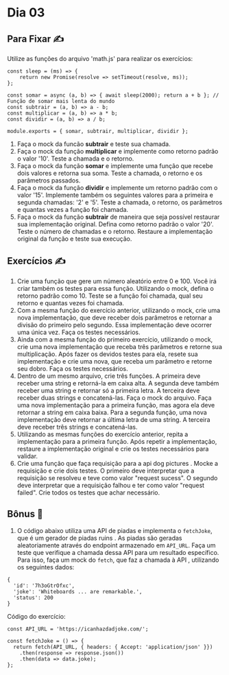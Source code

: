 # Dia 03

## Para Fixar :writing_hand:

Utilize as funções do arquivo 'math.js' para realizar os exercícios:
```
const sleep = (ms) => {
    return new Promise(resolve => setTimeout(resolve, ms));
};

const somar = async (a, b) => { await sleep(2000); return a + b }; // Função de somar mais lenta do mundo
const subtrair = (a, b) => a - b;
const multiplicar = (a, b) => a * b;
const dividir = (a, b) => a / b;

module.exports = { somar, subtrair, multiplicar, dividir };
```
1. Faça o mock da funcão **subtrair** e teste sua chamada.
2. Faça o mock da função **multiplicar** e implemente como retorno padrão o valor '10'. Teste a chamada e o retorno.
3. Faça o mock da função **somar** e implemente uma função que recebe dois valores e retorna sua soma. Teste a chamada, o retorno e os parâmetros passados.
4. Faça o mock da função **dividir** e implemente um retorno padrão com o valor '15'. Implemente também os seguintes valores para a primeira e segunda chamadas: '2' e '5'. Teste a chamada, o retorno, os parâmetros e quantas vezes a função foi chamada.
5. Faça o mock da função **subtrair** de maneira que seja possível restaurar sua implementação original. Defina como retorno padrão o valor '20'. Teste o número de chamadas e o retorno. Restaure a implementação original da função e teste sua execução.


## Exercícios :writing_hand:

1. Crie uma função que gere um número aleatório entre 0 e 100. Você irá criar também os testes para essa função. Utilizando o mock, defina o retorno padrão como 10. Teste se a função foi chamada, qual seu retorno e quantas vezes foi chamada.
2. Com a mesma função do exercício anterior, utilizando o mock, crie uma nova implementação, que deve receber dois parâmetros e retornar a divisão do primeiro pelo segundo. Essa implementação deve ocorrer uma única vez. Faça os testes necessários.
3. Ainda com a mesma função do primeiro exercício, utilizando o mock, crie uma nova implementação que receba três parâmetros e retorne sua multiplicação. Após fazer os devidos testes para ela, resete sua implementação e crie uma nova, que receba um parâmetro e retorne seu dobro. Faça os testes necessários.
4. Dentro de um mesmo arquivo, crie três funções. A primeira deve receber uma string e retorná-la em caixa alta. A segunda deve também receber uma string e retornar só a primeira letra. A terceira deve receber duas strings e concatená-las. Faça o mock do arquivo. Faça uma nova implementação para a primeira função, mas agora ela deve retornar a string em caixa baixa. Para a segunda função, uma nova implementação deve retornar a última letra de uma string. A terceira deve receber três strings e concatená-las.
5. Utilizando as mesmas funções do exercício anterior, repita a implementação para a primeira função. Após repetir a implementação, restaure a implementação original e crie os testes necessários para validar.
6. Crie uma função que faça requisição para a api dog pictures . Mocke a requisição e crie dois testes. O primeiro deve interpretar que a requisição se resolveu e teve como valor "request sucess". O segundo deve interpretar que a requisição falhou e ter como valor "request failed". Crie todos os testes que achar necessário.


## Bônus :rainbow:

1. O código abaixo utiliza uma API de piadas e implementa o `fetchJoke`, que é um gerador de piadas ruins . As piadas são geradas aleatoriamente através do endpoint armazenado em `API_URL`. Faça um teste que verifique a chamada dessa API para um resultado específico. Para isso, faça um mock do `fetch`, que faz a chamada à API , utilizando os seguintes dados:
```
{
  'id': '7h3oGtrOfxc',
  'joke': 'Whiteboards ... are remarkable.',
  'status': 200
}
```
Código do exercício:
```
const API_URL = 'https://icanhazdadjoke.com/';

const fetchJoke = () => {
  return fetch(API_URL, { headers: { Accept: 'application/json' }})
    .then(response => response.json())
    .then(data => data.joke);
};
```
